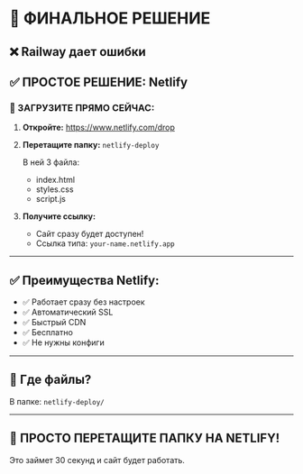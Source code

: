 # 🎯 ФИНАЛЬНОЕ РЕШЕНИЕ

## ❌ Railway дает ошибки

## ✅ ПРОСТОЕ РЕШЕНИЕ: Netlify

### 🚀 ЗАГРУЗИТЕ ПРЯМО СЕЙЧАС:

1. **Откройте:** https://www.netlify.com/drop

2. **Перетащите папку:** `netlify-deploy`
   
   В ней 3 файла:
   - index.html
   - styles.css  
   - script.js

3. **Получите ссылку:**
   - Сайт сразу будет доступен!
   - Ссылка типа: `your-name.netlify.app`

---

## ✅ Преимущества Netlify:

- ✅ Работает сразу без настроек
- ✅ Автоматический SSL
- ✅ Быстрый CDN
- ✅ Бесплатно
- ✅ Не нужны конфиги

---

## 📁 Где файлы?

В папке: `netlify-deploy/`

---

## 🎯 ПРОСТО ПЕРЕТАЩИТЕ ПАПКУ НА NETLIFY!

Это займет 30 секунд и сайт будет работать.

